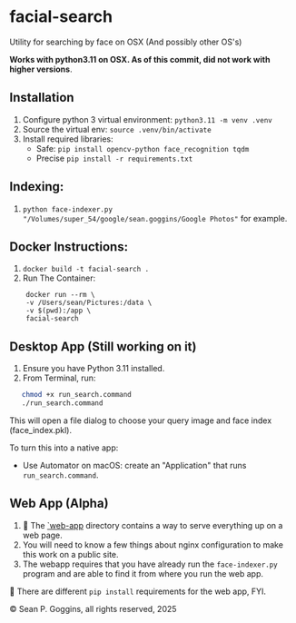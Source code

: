 # facial-search
Utility for searching by face on OSX (And possibly other OS's)

**Works with python3.11 on OSX. As of this commit, did not work with higher versions**. 

## Installation
1. Configure python 3 virtual environment: `python3.11 -m venv .venv`
2. Source the virtual env: `source .venv/bin/activate`
3. Install required libraries: 
    - Safe: `pip install opencv-python face_recognition tqdm` 
    - Precise `pip install -r requirements.txt`

## Indexing: 
1. `python face-indexer.py "/Volumes/super_54/google/sean.goggins/Google Photos"` for example. 


## Docker Instructions: 
1. `docker build -t facial-search .` 
2. Run The Container: 
```docker 
    docker run --rm \
    -v /Users/sean/Pictures:/data \
    -v $(pwd):/app \
    facial-search
```

## Desktop App (Still working on it)
1. Ensure you have Python 3.11 installed.
2. From Terminal, run:
```bash
   chmod +x run_search.command
   ./run_search.command
```

This will open a file dialog to choose your query image and face index (face_index.pkl).

To turn this into a native app:
- Use Automator on macOS: create an "Application" that runs `run_search.command`.

## Web App (Alpha)
1. 🚨 The [`web-app](./web-app/) directory contains a way to serve everything up on a web page. 
2. You will need to know a few things about nginx configuration to make this work on a public site. 
3. The webapp requires that you have already run the `face-indexer.py` program and are able to find it from where you run the web app. 

🚨 There are different `pip install` requirements for the web app, FYI. 

© Sean P. Goggins, all rights reserved, 2025
